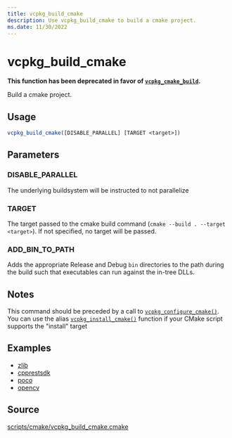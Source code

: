 ```yaml
---
title: vcpkg_build_cmake
description: Use vcpkg_build_cmake to build a cmake project.
ms.date: 11/30/2022
---
```

# vcpkg_build_cmake

**This function has been deprecated in favor of [`vcpkg_cmake_build`](vcpkg_cmake_build.md).**

Build a cmake project.

## Usage

```cmake
vcpkg_build_cmake([DISABLE_PARALLEL] [TARGET <target>])
```

## Parameters

### DISABLE_PARALLEL

The underlying buildsystem will be instructed to not parallelize

### TARGET

The target passed to the cmake build command (`cmake --build . --target <target>`). If not specified, no target will
be passed.

### ADD_BIN_TO_PATH

Adds the appropriate Release and Debug `bin` directories to the path during the build such that executables can run against the in-tree DLLs.

## Notes

This command should be preceded by a call to [`vcpkg_configure_cmake()`](vcpkg_configure_cmake.md).
You can use the alias [`vcpkg_install_cmake()`](vcpkg_configure_cmake.md) function if your CMake script supports the
"install" target

## Examples

- [zlib](https://github.com/Microsoft/vcpkg/blob/master/ports/zlib/portfile.cmake)
- [cpprestsdk](https://github.com/Microsoft/vcpkg/blob/master/ports/cpprestsdk/portfile.cmake)
- [poco](https://github.com/Microsoft/vcpkg/blob/master/ports/poco/portfile.cmake)
- [opencv](https://github.com/Microsoft/vcpkg/blob/master/ports/opencv/portfile.cmake)

## Source

[scripts/cmake/vcpkg\_build\_cmake.cmake](https://github.com/Microsoft/vcpkg/blob/master/scripts/cmake/vcpkg_build_cmake.cmake)
